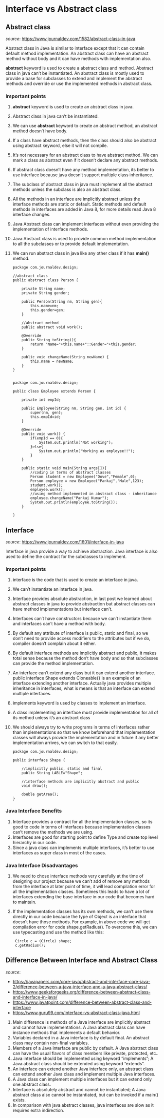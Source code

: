 # Interface vs Abstract class

## Abstract class
*source*: https://www.journaldev.com/1582/abstract-class-in-java 
 
Abstract class in Java is similar to interface except that it can contain default method implementation. An abstract class can have an abstract method without body and it can have methods with implementation also.

**abstract** keyword is used to create a abstract class and method. Abstract class in java can’t be instantiated. An abstract class is mostly used to provide a base for subclasses to extend and implement the abstract methods and override or use the implemented methods in abstract class.

### Important points

1. **abstract** keyword is used to create an abstract class in java.
2. Abstract class in java can’t be instantiated.
3. We can use **abstract** keyword to create an abstract method, an abstract method doesn’t have body.
4. If a class have abstract methods, then the class should also be abstract using abstract keyword, else it will not compile.
5. It’s not necessary for an abstract class to have abstract method. We can mark a class as abstract even if it doesn’t declare any abstract methods.
6. If abstract class doesn’t have any method implementation, its better to use interface because java doesn’t support multiple class inheritance.
7. The subclass of abstract class in java must implement all the abstract methods unless the subclass is also an abstract class.
8. All the methods in an interface are implicitly abstract unless the interface methods are static or default. Static methods and default methods in interfaces are added in Java 8, for more details read Java 8 interface changes.
9. Java Abstract class can implement interfaces without even providing the implementation of interface methods.
10. Java Abstract class is used to provide common method implementation to all the subclasses or to provide default implementation.
11. We can run abstract class in java like any other class if it has **main()** method.

        package com.journaldev.design;
        
        //abstract class
        public abstract class Person {
        	
        	private String name;
        	private String gender;
        	
        	public Person(String nm, String gen){
        		this.name=nm;
        		this.gender=gen;
        	}
        	
        	//abstract method
        	public abstract void work();
        	
        	@Override
        	public String toString(){
        		return "Name="+this.name+"::Gender="+this.gender;
        	}
        
        	public void changeName(String newName) {
        		this.name = newName;
        	}	
        }


        package com.journaldev.design;
        
        public class Employee extends Person {
        	
        	private int empId;
        	
        	public Employee(String nm, String gen, int id) {
        		super(nm, gen);
        		this.empId=id;
        	}
        
        	@Override
        	public void work() {
        		if(empId == 0){
        			System.out.println("Not working");
        		}else{
        			System.out.println("Working as employee!!");
        		}
        	}
        	
        	public static void main(String args[]){
        		//coding in terms of abstract classes
        		Person student = new Employee("Dove","Female",0);
        		Person employee = new Employee("Pankaj","Male",123);
        		student.work();
        		employee.work();
        		//using method implemented in abstract class - inheritance
        		employee.changeName("Pankaj Kumar");
        		System.out.println(employee.toString());
        	}
        
        }

## Interface
*source*: https://www.journaldev.com/1601/interface-in-java

Interface in java provide a way to achieve abstraction. Java interface is also used to define the contract for the subclasses to implement.

### Important points

1. interface is the code that is used to create an interface in java.
2. We can’t instantiate an interface in java.
3. Interface provides absolute abstraction, in last post we learned about abstract classes in java to provide abstraction but abstract classes can have method implementations but interface can’t.
4. Interfaces can’t have constructors because we can’t instantiate them and interfaces can’t have a method with body.
5. By default any attribute of interface is public, static and final, so we don’t need to provide access modifiers to the attributes but if we do, compiler doesn’t complain about it either.
6. By default interface methods are implicitly abstract and public, it makes total sense because the method don’t have body and so that subclasses can provide the method implementation.
7. An interface can’t extend any class but it can extend another interface. public interface Shape extends Cloneable{} is an example of an interface extending another interface. Actually java provides multiple inheritance in interfaces, what is means is that an interface can extend multiple interfaces.
8. implements keyword is used by classes to implement an interface.
9. A class implementing an interface must provide implementation for all of its method unless it’s an abstract class
10. We should always try to write programs in terms of interfaces rather than implementations so that we know beforehand that implementation classes will always provide the implementation and in future if any better implementation arrives, we can switch to that easily.

        package com.journaldev.design;
        
        public interface Shape {
        
        	//implicitly public, static and final
        	public String LABLE="Shape";
        	
        	//interface methods are implicitly abstract and public
        	void draw();
        	
        	double getArea();
        }
        
### Java Interface Benefits

1. Interface provides a contract for all the implementation classes, so its good to code in terms of interfaces because implementation classes can’t remove the methods we are using.
2. Interfaces are good for starting point to define Type and create top level hierarchy in our code.
3. Since a java class can implements multiple interfaces, it’s better to use interfaces as super class in most of the cases.

### Java Interface Disadvantages

1. We need to chose interface methods very carefully at the time of designing our project because we can’t add of remove any methods from the interface at later point of time, it will lead compilation error for all the implementation classes. Sometimes this leads to have a lot of interfaces extending the base interface in our code that becomes hard to maintain.
2. If the implementation classes has its own methods, we can’t use them directly in our code because the type of Object is an interface that doesn’t have those methods. For example, in above code we will get compilation error for code shape.getRadius(). To overcome this, we can use typecasting and use the method like this:
    
        Circle c = (Circle) shape;
        c.getRadius();
        
## Difference Between Interface and Abstract Class
*source*: 
*   https://javapapers.com/core-java/abstract-and-interface-core-java-2/difference-between-a-java-interface-and-a-java-abstract-class/
*   https://www.geeksforgeeks.org/difference-between-abstract-class-and-interface-in-java/
*   https://www.javatpoint.com/difference-between-abstract-class-and-interface
*   https://www.guru99.com/interface-vs-abstract-class-java.html



1. Main difference is methods of a Java interface are implicitly abstract and cannot have implementations. A Java abstract class can have instance methods that implements a default behavior.
2. Variables declared in a Java interface is by default final. An  abstract class may contain non-final variables.
3. Members of a Java interface are public by default. A Java abstract class can have the usual flavors of class members like private, protected, etc..
4. Java interface should be implemented using keyword “implements”; A Java abstract class should be extended using keyword “extends”.
5. An interface can extend another Java interface only, an abstract class can extend another Java class and implement multiple Java interfaces.
6. A Java class can implement multiple interfaces but it can extend only one abstract class.
7. Interface is absolutely abstract and cannot be instantiated; A Java abstract class also cannot be instantiated, but can be invoked if a main() exists.
8. In comparison with java abstract classes, java interfaces are slow as it requires extra indirection.